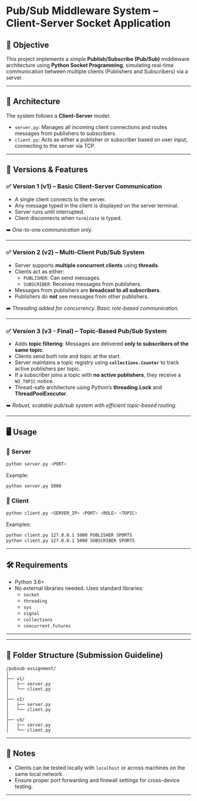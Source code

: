 
# Pub/Sub Middleware System – Client-Server Socket Application

## 🎯 Objective
This project implements a simple **Publish/Subscribe (Pub/Sub)** middleware architecture using **Python Socket Programming**, simulating real-time communication between multiple clients (Publishers and Subscribers) via a server.

---

## 🧩 Architecture
The system follows a **Client-Server** model:

- `server.py`: Manages all incoming client connections and routes messages from publishers to subscribers.
- `client.py`: Acts as either a publisher or subscriber based on user input, connecting to the server via TCP.

---

## 🧪 Versions & Features

### ✅ **Version 1 (v1)** – Basic Client-Server Communication
- A single client connects to the server.
- Any message typed in the client is displayed on the server terminal.
- Server runs until interrupted.
- Client disconnects when `terminate` is typed.

➡️ *One-to-one communication only.*

---

### ✅ **Version 2 (v2)** – Multi-Client Pub/Sub System
- Server supports **multiple concurrent clients** using **threads**.
- Clients act as either:
  - `PUBLISHER`: Can send messages.
  - `SUBSCRIBER`: Receives messages from publishers.
- Messages from publishers are **broadcast to all subscribers**.
- Publishers do **not** see messages from other publishers.

➡️ *Threading added for concurrency. Basic role-based communication.*

---

### ✅ **Version 3 (v3 - Final)** – Topic-Based Pub/Sub System
- Adds **topic filtering**: Messages are delivered **only to subscribers of the same topic**.
- Clients send both role and topic at the start.
- Server maintains a topic registry using **`collections.Counter`** to track active publishers per topic.
- If a subscriber joins a topic with **no active publishers**, they receive a `NO_TOPIC` notice.
- Thread-safe architecture using Python’s **threading.Lock** and **ThreadPoolExecutor**.

➡️ *Robust, scalable pub/sub system with efficient topic-based routing.*

---

## 🖥️ Usage

### 🔧 Server

```bash
python server.py <PORT>
```

Example:
```bash
python server.py 5000
```

### 🔧 Client

```bash
python client.py <SERVER_IP> <PORT> <ROLE> <TOPIC>
```

Examples:
```bash
python client.py 127.0.0.1 5000 PUBLISHER SPORTS
python client.py 127.0.0.1 5000 SUBSCRIBER SPORTS
```

---

## 🛠 Requirements

- Python 3.6+
- No external libraries needed. Uses standard libraries:
  - `socket`
  - `threading`
  - `sys`
  - `signal`
  - `collections`
  - `concurrent.futures`

---

---

## 📁 Folder Structure (Submission Guideline)
```
/pubsub-assignment/
│
├── v1/
│   ├── server.py
│   └── client.py
│
├── v2/
│   ├── server.py
│   └── client.py
│
├── v3/
│   ├── server.py
│   └── client.py

```

---

## 📝 Notes

- Clients can be tested locally with `localhost` or across machines on the same local network.
- Ensure proper port forwarding and firewall settings for cross-device testing.

---

